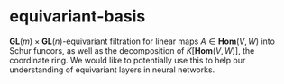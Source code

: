# equivariant-basis
$\mathbf{GL}(m) \times \mathbf{GL}(n)$-equivariant filtration for linear maps $A \in \mathbf{Hom}(V, W)$ into Schur funcors, as well as the decomposition of $K[\mathbf{Hom}(V, W)]$, the coordinate ring. We would like to potentially use this to help our understanding of equivariant layers in neural networks.  
